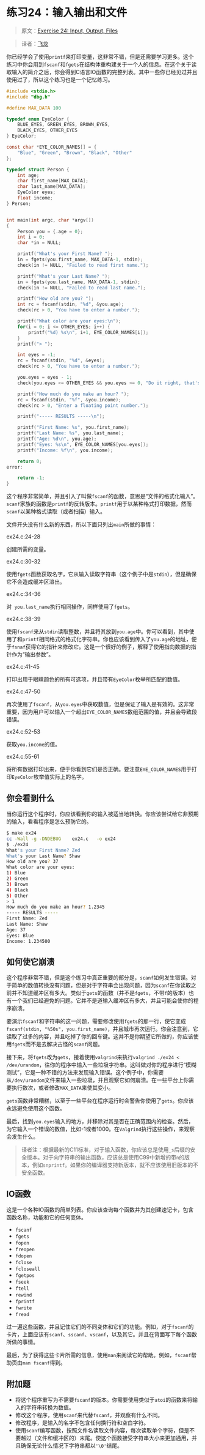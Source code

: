 # 练习24：输入输出和文件

> 原文：[Exercise 24: Input, Output, Files](http://c.learncodethehardway.org/book/ex24.html)

> 译者：[飞龙](https://github.com/wizardforcel)

你已经学会了使用`printf`来打印变量，这非常不错，但是还需要学习更多。这个练习中你会用到`fscanf`和`fgets`在结构体重构建关于一个人的信息。在这个关于读取输入的简介之后，你会得到C语言IO函数的完整列表。其中一些你已经见过并且使用过了，所以这个练习也是一个记忆练习。

```c
#include <stdio.h>
#include "dbg.h"

#define MAX_DATA 100

typedef enum EyeColor {
    BLUE_EYES, GREEN_EYES, BROWN_EYES,
    BLACK_EYES, OTHER_EYES
} EyeColor;

const char *EYE_COLOR_NAMES[] = {
    "Blue", "Green", "Brown", "Black", "Other"
};

typedef struct Person {
    int age;
    char first_name[MAX_DATA];
    char last_name[MAX_DATA];
    EyeColor eyes;
    float income;
} Person;


int main(int argc, char *argv[])
{
    Person you = {.age = 0};
    int i = 0;
    char *in = NULL;

    printf("What's your First Name? ");
    in = fgets(you.first_name, MAX_DATA-1, stdin);
    check(in != NULL, "Failed to read first name.");

    printf("What's your Last Name? ");
    in = fgets(you.last_name, MAX_DATA-1, stdin);
    check(in != NULL, "Failed to read last name.");

    printf("How old are you? ");
    int rc = fscanf(stdin, "%d", &you.age);
    check(rc > 0, "You have to enter a number.");

    printf("What color are your eyes:\n");
    for(i = 0; i <= OTHER_EYES; i++) {
        printf("%d) %s\n", i+1, EYE_COLOR_NAMES[i]);
    }
    printf("> ");

    int eyes = -1;
    rc = fscanf(stdin, "%d", &eyes);
    check(rc > 0, "You have to enter a number.");

    you.eyes = eyes - 1;
    check(you.eyes <= OTHER_EYES && you.eyes >= 0, "Do it right, that's not an option.");

    printf("How much do you make an hour? ");
    rc = fscanf(stdin, "%f", &you.income);
    check(rc > 0, "Enter a floating point number.");

    printf("----- RESULTS -----\n");

    printf("First Name: %s", you.first_name);
    printf("Last Name: %s", you.last_name);
    printf("Age: %d\n", you.age);
    printf("Eyes: %s\n", EYE_COLOR_NAMES[you.eyes]);
    printf("Income: %f\n", you.income);

    return 0;
error:

    return -1;
}
```

这个程序非常简单，并且引入了叫做`fscanf`的函数，意思是“文件的格式化输入”。`scanf`家族的函数是`printf`的反转版本。`printf`用于以某种格式打印数据，然而`scanf`以某种格式读取（或者扫描）输入。

文件开头没有什么新的东西，所以下面只列出`main`所做的事情：

ex24.c:24-28

创建所需的变量。

ex24.c:30-32

使用`fgets`函数获取名字，它从输入读取字符串（这个例子中是`stdin`），但是确保它不会造成缓冲区溢出。

ex24.c:34-36

对` you.last_name`执行相同操作，同样使用了`fgets`。

ex24.c:38-39

使用`fscanf`来从`stdin`读取整数，并且将其放到`you.age`中。你可以看到，其中使用了和`printf`相同格式的格式化字符串。你也应该看到传入了`you.age`的地址，便于`fsnaf`获得它的指针来修改它。这是一个很好的例子，解释了使用指向数据的指针作为“输出参数”。

ex24.c:41-45

打印出用于眼睛颜色的所有可选项，并且带有`EyeColor`枚举所匹配的数值。

ex24.c:47-50

再次使用了`fscanf`，从`you.eyes`中获取数值，但是保证了输入是有效的。这非常重要，因为用户可以输入一个超出`EYE_COLOR_NAMES`数组范围的值，并且会导致段错误。

ex24.c:52-53

获取`you.income`的值。

ex24.c:55-61

将所有数据打印出来，便于你看到它们是否正确。要注意`EYE_COLOR_NAMES`用于打印`EyeColor`枚举值实际上的名字。

## 你会看到什么

当你运行这个程序时，你应该看到你的输入被适当地转换。你应该尝试给它非预期的输入，看看程序是怎么预防它的。

```sh
$ make ex24
cc -Wall -g -DNDEBUG    ex24.c   -o ex24
$ ./ex24
What's your First Name? Zed
What's your Last Name? Shaw
How old are you? 37
What color are your eyes:
1) Blue
2) Green
3) Brown
4) Black
5) Other
> 1
How much do you make an hour? 1.2345
----- RESULTS -----
First Name: Zed
Last Name: Shaw
Age: 37
Eyes: Blue
Income: 1.234500
```

## 如何使它崩溃

这个程序非常不错，但是这个练习中真正重要的部分是，`scanf`如何发生错误。对于简单的数值转换没有问题，但是对于字符串会出现问题，因为`scanf`在你读取之前并不知道缓冲区有多大。类似于`gets`的函数（并不是`fgets`，不带`f`的版本）也有一个我们已经避免的问题。它并不是道输入缓冲区有多大，并且可能会使你的程序崩溃。

要演示`fscanf`和字符串的这一问题，需要修改使用`fgets`的那一行，使它变成`fscanf(stdin, "%50s", you.first_name)`，并且城市再次运行。你会注意到，它读取了过多的内容，并且吃掉了你的回车键。这并不是你期望它所做的，你应该使用`fgets`而不是去解决古怪的`scanf`问题。

接下来，将`fgets`改为`gets`，接着使用`valgrind`来执行`valgrind ./ex24 < /dev/urandom`，往你的程序中输入一些垃圾字符串。这叫做对你的程序进行“模糊测试”，它是一种不错的方法来发现输入错误。这个例子中，你需要从`/dev/urandom`文件来输入一些垃圾，并且观察它如何崩溃。在一些平台上你需要执行数次，或者修改`MAX_DATA`来使其变小。

`gets`函数非常糟糕，以至于一些平台在程序运行时会警告你使用了`gets`。你应该永远避免使用这个函数。

最后，找到`you.eyes`输入的地方，并移除对其是否在正确范围内的检查。然后，为它输入一个错误的数值，比如-1或者1000。在`Valgrind`执行这些操作，来观察会发生什么。

> 译者注：根据最新的C11标准，对于输入函数，你应该总是使用`_s`后缀的安全版本。对于向字符串的输出函数，应该总是使用C99中新增的带`n`的版本，例如`snprintf`。如果你的编译器支持新版本，就不应该使用旧版本的不安全函数。

## IO函数

这是一个各种IO函数的简单列表。你应该查询每个函数并为其创建速记卡，包含函数名称，功能和它的任何变体。

+ `fscanf`
+ `fgets`
+ `fopen`
+ `freopen`
+ `fdopen`
+ `fclose`
+ `fcloseall`
+ `fgetpos`
+ `fseek`
+ `ftell`
+ `rewind`
+ `fprintf`
+ `fwrite`
+ `fread`

过一遍这些函数，并且记住它们的不同变体和它们的功能。例如，对于`fscanf`的卡片，上面应该有`scanf`、`sscanf`、`vscanf`，以及其它。并且在背面写下每个函数所做的事情。

最后，为了获得这些卡片所需的信息，使用`man`来阅读它的帮助。例如，`fscanf`帮助页由`man fscanf`得到。

## 附加题

+ 将这个程序重写为不需要`fscanf`的版本。你需要使用类似于`atoi`的函数来将输入的字符串转换为数值。
+ 修改这个程序，使用`scanf`来代替`fscanf`，并观察有什么不同。
+ 修改程序，是输入的名字不包含任何换行符和空白字符。
+ 使用`scanf`编写函数，按照文件名读取文件内容，每次读取单个字符，但是不要越过（文件和缓冲区的）末尾。使这个函数接受字符串大小来更加通用，并且确保无论什么情况下字符串都以`'\0'`结尾。
